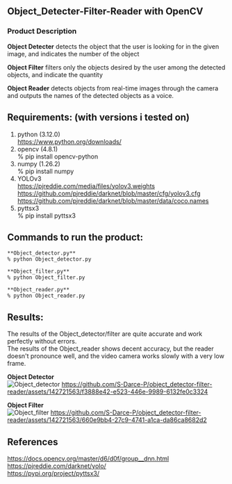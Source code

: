 ## Object_Detecter-Filter-Reader with OpenCV
### Product Description
**Object Detecter** detects the object that the user is looking for in the given image, and indicates the number of the object

**Object Filter** filters only the objects desired by the user among the detected objects, and indicate the quantity

**Object Reader** detects objects from real-time images through the camera and outputs the names of the detected objects as a voice.

## **Requirements: (with versions i tested on)**
1. python          (3.12.0)  
https://www.python.org/downloads/
2. opencv          (4.8.1)  
% pip install opencv-python
3. numpy           (1.26.2)  
% pip install numpy
4. YOLOv3  
https://pjreddie.com/media/files/yolov3.weights  
https://github.com/pjreddie/darknet/blob/master/cfg/yolov3.cfg  
https://github.com/pjreddie/darknet/blob/master/data/coco.names  
5. pyttsx3  
% pip install pyttsx3

## **Commands to run the product:**
```
**Object_detector.py**
% python Object_detector.py

**Object_filter.py**
% python Object_filter.py

**Object_reader.py**
% python Object_reader.py
```

## **Results:**
The results of the Object_detector/filter are quite accurate and work perfectly without errors.  
The results of the Object_reader shows decent accuracy, but the reader doesn't pronounce well, and the video camera works slowly with a very low frame.

**Object Detector**  
![Object_detector](https://github.com/S-Darce-P/object_detector-filter-reader/assets/142721563/43450448-7bb4-419b-b541-d896094c5b73)
https://github.com/S-Darce-P/object_detector-filter-reader/assets/142721563/f3888e42-e523-446e-9989-6132fe0c3324

**Object Filter**  
![Object_filter](https://github.com/S-Darce-P/object_detector-filter-reader/assets/142721563/82ba3449-382b-4686-b346-8a32f40634d6)
https://github.com/S-Darce-P/object_detector-filter-reader/assets/142721563/660e9bb4-27c9-4741-a1ca-da86ca8682d2

## **References**
https://docs.opencv.org/master/d6/d0f/group__dnn.html  
https://pjreddie.com/darknet/yolo/  
https://pypi.org/project/pyttsx3/
